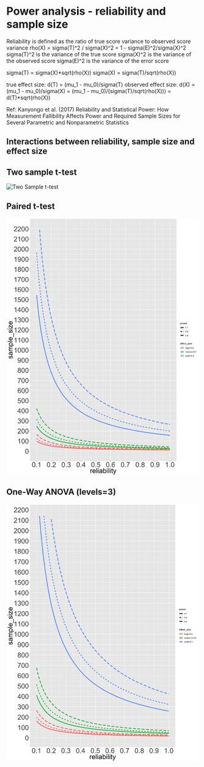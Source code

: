 # Power analysis - reliability and sample size

Reliability is defined as the ratio of true score variance to observed score variance
rho(X) = sigma(T)^2 / sigma(X)^2 = 1 - sigma(E)^2/sigma(X)^2
sigma(T)^2 is the variance of the true score
sigma(X)^2 is the variance of the observed score
sigma(E)^2 is the variance of the error score

sigma(T) = sigma(X)*sqrt(rho(X))
sigma(X) = sigma(T)/sqrt(rho(X))

true effect size:     d(T) = (mu_1 - mu_0)/sigma(T) 
observed effect size: d(X) = (mu_1 - mu_0)/sigma(X) = (mu_1 - mu_0)/(sigma(T)/sqrt(rho(X))) = d(T)*sqrt(rho(X)) 

Ref: Kanyongo et al. (2017) Reliability and Statistical Power: How Measurement Fallibility Affects Power and Required Sample Sizes for Several Parametric and Nonparametric Statistics


## Interactions between reliability, sample size and effect size

## Two sample t-test
![Two Sample t-test](https://github.com/TingsterX/power__reliability_sample_size/blob/master/Figures/Rplot_line_2sample_t_test.png=6x8 "Field Map - Two sample t-test")
## Paired t-test
![Two Sample t-test](https://github.com/TingsterX/power__reliability_sample_size/blob/master/Figures/Rplot_line_paired_t_test.png "Field Map - paired t-test")
## One-Way ANOVA (levels=3)
![Two Sample t-test](https://github.com/TingsterX/power__reliability_sample_size/blob/master/Figures/Rplot_line_anova.png "Field Map - One-way ANOVA")


